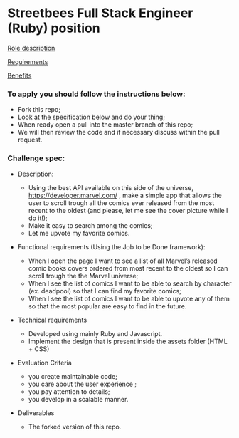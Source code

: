 # Streetbees Full Stack Engineer (Ruby) position

[Role description](https://github.com/Streetbees/full-stack-engineer-ruby/wiki/Role-description)

[Requirements](https://github.com/Streetbees/full-stack-engineer-ruby/wiki/Requirements)

[Benefits](https://github.com/Streetbees/full-stack-engineer-ruby/wiki/Benefits)


### To apply you should follow the instructions below:

- Fork this repo;
- Look at the specification below and do your thing;
- When ready open a pull into the master branch of this repo;
- We will then review the code and if necessary discuss within the pull request.

### Challenge spec:

- Description:
    - Using the best API available on this side of the universe, https://developer.marvel.com/ , make a simple app that allows the user to scroll trough all the comics ever released from the most recent to the oldest (and please, let me see the cover picture while I do it!);
    - Make it easy to search among the comics;
    - Let me upvote my favorite comics.

- Functional requirements (Using the Job to be Done framework):
    - When I open the page I want to see a list of all Marvel’s released comic books covers ordered from most recent to the oldest so I can scroll trough the the Marvel universe;
    - When I see the list of comics I want to be able to search by character (ex. deadpool) so that I can find my favorite comics;
    - When I see the list of comics I want to be able to upvote any of them so that the most popular are easy to find in the future.

- Technical requirements
    - Developed using mainly Ruby and Javascript.
    - Implement the design that is present inside the assets folder (HTML + CSS)

- Evaluation Criteria
    - you create maintainable code;
    - you care about the user experience ;
    - you pay attention to details;
    - you develop in a scalable manner.

- Deliverables
    - The forked version of this repo.
